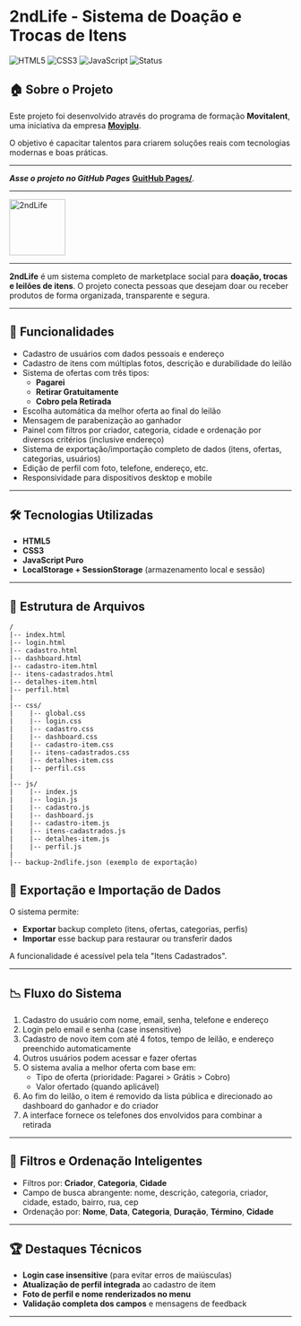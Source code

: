 # 2ndLife - Sistema de Doação e Trocas de Itens

![HTML5](https://img.shields.io/badge/HTML5-E34F26?style=for-the-badge&logo=html5&logoColor=white)
![CSS3](https://img.shields.io/badge/CSS3-1572B6?style=for-the-badge&logo=css3&logoColor=white)
![JavaScript](https://img.shields.io/badge/JavaScript-F7DF1E?style=for-the-badge&logo=javascript&logoColor=black)
![Status](https://img.shields.io/badge/status-completo-brightgreen?style=for-the-badge)


## 🏠 Sobre o Projeto

Este projeto foi desenvolvido através do programa de formação **Movitalent**, uma iniciativa da empresa [**Moviplu**](https://www.moviplu.com/).

O objetivo é capacitar talentos para criarem soluções reais com tecnologias modernas e boas práticas.

---

 ***Asse o projeto no GitHub Pages***  **[GuitHub Pages/](https://giovanigchaves.github.io/2ndLife/)**.


---
   
<img src="https://github.com/user-attachments/assets/729e147e-96f0-4418-b9b5-8b3b9f7198ce" width="100px" height="100px" alt="2ndLife">

---

**2ndLife** é um sistema completo de marketplace social para **doação, trocas e leilões de itens**. O projeto conecta pessoas que desejam doar ou receber produtos de forma organizada, transparente e segura.

---

## 🌟 Funcionalidades

- Cadastro de usuários com dados pessoais e endereço
- Cadastro de itens com múltiplas fotos, descrição e durabilidade do leilão
- Sistema de ofertas com três tipos:
  - **Pagarei**
  - **Retirar Gratuitamente**
  - **Cobro pela Retirada**
- Escolha automática da melhor oferta ao final do leilão
- Mensagem de parabenização ao ganhador
- Painel com filtros por criador, categoria, cidade e ordenação por diversos critérios (inclusive endereço)
- Sistema de exportação/importação completo de dados (itens, ofertas, categorias, usuários)
- Edição de perfil com foto, telefone, endereço, etc.
- Responsividade para dispositivos desktop e mobile

---

## 🛠️ Tecnologias Utilizadas

- **HTML5**
- **CSS3**
- **JavaScript Puro**
- **LocalStorage + SessionStorage** (armazenamento local e sessão)

---

## 📁 Estrutura de Arquivos

```
/
|-- index.html
|-- login.html
|-- cadastro.html
|-- dashboard.html
|-- cadastro-item.html
|-- itens-cadastrados.html
|-- detalhes-item.html
|-- perfil.html
|
|-- css/
|    |-- global.css
|    |-- login.css
|    |-- cadastro.css
|    |-- dashboard.css
|    |-- cadastro-item.css
|    |-- itens-cadastrados.css
|    |-- detalhes-item.css
|    |-- perfil.css
|
|-- js/
|    |-- index.js
|    |-- login.js
|    |-- cadastro.js
|    |-- dashboard.js
|    |-- cadastro-item.js
|    |-- itens-cadastrados.js
|    |-- detalhes-item.js
|    |-- perfil.js
|
|-- backup-2ndlife.json (exemplo de exportação)
```
## 📒 Exportação e Importação de Dados

O sistema permite:

- **Exportar** backup completo (itens, ofertas, categorias, perfis)
- **Importar** esse backup para restaurar ou transferir dados

A funcionalidade é acessível pela tela "Itens Cadastrados".

---

## 📉 Fluxo do Sistema

1. Cadastro do usuário com nome, email, senha, telefone e endereço
2. Login pelo email e senha (case insensitive)
3. Cadastro de novo item com até 4 fotos, tempo de leilão, e endereço preenchido automaticamente
4. Outros usuários podem acessar e fazer ofertas
5. O sistema avalia a melhor oferta com base em:
   - Tipo de oferta (prioridade: Pagarei > Grátis > Cobro)
   - Valor ofertado (quando aplicável)
6. Ao fim do leilão, o item é removido da lista pública e direcionado ao dashboard do ganhador e do criador
7. A interface fornece os telefones dos envolvidos para combinar a retirada

---

## 📄 Filtros e Ordenação Inteligentes

- Filtros por: **Criador**, **Categoria**, **Cidade**
- Campo de busca abrangente: nome, descrição, categoria, criador, cidade, estado, bairro, rua, cep
- Ordenação por: **Nome**, **Data**, **Categoria**, **Duração**, **Término**, **Cidade**

---

## 🏆 Destaques Técnicos

- **Login case insensitive** (para evitar erros de maiúsculas)
- **Atualização de perfil integrada** ao cadastro de item
- **Foto de perfil e nome renderizados no menu**
- **Validação completa dos campos** e mensagens de feedback

---

